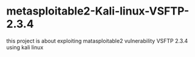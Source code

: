 # metasploitable2-Kali-linux-VSFTP-2.3.4
this project is about exploiting matasploitable2 vulnerability VSFTP 2.3.4 using kali linux
